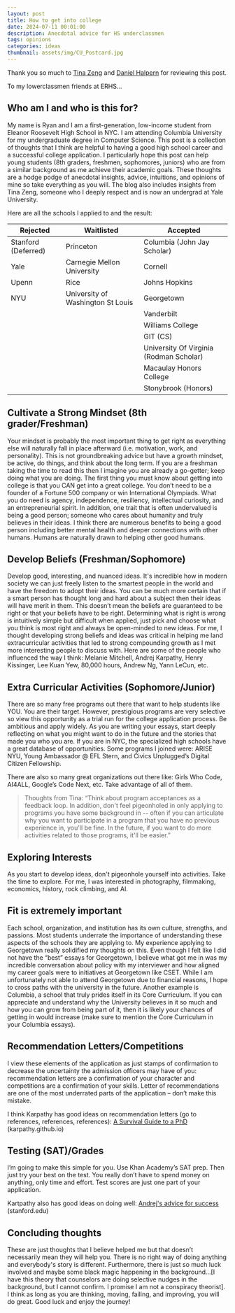 ```yaml
---
layout: post
title: How to get into college
date: 2024-07-11 00:01:00
description: Anecdotal advice for HS underclassmen
tags: opinions
categories: ideas
thumbnail: assets/img/CU_Postcard.jpg
---
```



Thank you so much to [Tina Zeng](https://www.linkedin.com/in/xinjie-tina-zeng/) and [Daniel Halpern](https://www.linkedin.com/in/daniel-halpern-424739264/) for reviewing this post.

To my lowerclassmen friends at ERHS…

## Who am I and who is this for?

My name is Ryan and I am a first-generation, low-income student from Eleanor Roosevelt High School in NYC. I am attending Columbia University for my undergraduate degree in Computer Science. This post is a collection of thoughts that I think are helpful to having a good high school career and a successful college application. I particularly hope this post can help young students (8th graders, freshmen, sophomores, juniors) who are from a similar background as me achieve their academic goals. These thoughts are a hodge podge of anecdotal insights, advice, intuitions, and opinions of mine so take everything as you will. The blog also includes insights from Tina Zeng, someone who I deeply respect and is now an undergrad at Yale University.

Here are all the schools I applied to and the result:

| Rejected   | Waitlisted                        | Accepted                              |
|------------|-----------------------------------|---------------------------------------|
| Stanford (Deferred) | Princeton                | Columbia (John Jay Scholar)           |
| Yale       | Carnegie Mellon University        | Cornell                               |
| Upenn      | Rice                              | Johns Hopkins                         |
| NYU        | University of Washington St Louis | Georgetown                            |
|            |                                   | Vanderbilt                            |
|            |                                   | Williams College                      |
|            |                                   | GIT (CS)                              |
|            |                                   | University Of Virginia (Rodman Scholar)|
|            |                                   | Macaulay Honors College               |
|            |                                   | Stonybrook (Honors)                   |


## Cultivate a Strong Mindset  (8th grader/Freshman)

Your mindset is probably the most important thing to get right as everything else will naturally fall in place afterward (i.e. motivation, work, and personality). This is not groundbreaking advice but have a growth mindset, be active, do things, and think about the long term. If you are a freshman taking the time to read this then I imagine you are already a go-getter; keep doing what you are doing.
The first thing you must know about getting into college is that you CAN get into a great college. You don’t need to be a founder of a Fortune 500 company or win International Olympiads. What you do need is agency, independence, resiliency, intellectual curiosity, and an entrepreneurial spirit. In addition, one trait that is often undervalued is being a good person; someone who cares about humanity and truly believes in their ideas. I think there are numerous benefits to being a good person including better mental health and deeper connections with other humans. Humans are naturally drawn to helping other good humans.

## Develop Beliefs (Freshman/Sophomore)

Develop good, interesting, and nuanced ideas. It's incredible how in modern society we can just freely listen to the smartest people in the world and have the freedom to adopt their ideas. You can be much more certain that if a smart person has thought long and hard about a subject then their ideas will have merit in them. This doesn’t mean the beliefs are guaranteed to be right or that your beliefs have to be right. Determining what is right is wrong is intuitively simple but difficult when applied, just pick and choose what you think is most right and always be open-minded to new ideas.
For me, I thought developing strong beliefs and ideas was critical in helping me land extracurricular activities that led to strong compounding growth as I met more interesting people to discuss with. Here are some of the people who influenced the way I think: Melanie Mitchell, Andrej Karpathy, Henry Kissinger, Lee Kuan Yew, 80,000 hours, Andrew Ng, Yann LeCun, etc.


## Extra Curricular Activities (Sophomore/Junior)

There are so many free programs out there that want to help students like YOU. You are their target. However, prestigious programs are very selective so view this opportunity as a trial run for the college application process. Be ambitious and apply widely. As you are writing your essays, start deeply reflecting on what you might want to do in the future and the stories that made you who you are. 
If you are in NYC, the specialized high schools have a great database of opportunities. 
Some programs I joined were: ARISE NYU, Young Ambassador @ EFL Stern, and Civics Unplugged’s Digital Citizen Fellowship.

There are also so many great organizations out there like: Girls Who Code, AI4ALL, Google’s Code Next, etc. Take advantage of all of them.


> Thoughts from Tina:
	“Think about program acceptances as a feedback loop. In addition, don't feel pigeonholed in only applying to programs you have some background in -- often if you can articulate why you want to participate in a program that you have no previous experience in, you'll be fine. In the future, if you want to do more activities related to those programs, it'll be easier.”


## Exploring Interests

As you start to develop ideas, don't pigeonhole yourself into activities. Take the time to explore. For me, I was interested in photography, filmmaking, economics, history, rock climbing, and AI.

## Fit is extremely important

Each school, organization, and institution has its own culture, strengths, and passions. Most students underrate the importance of understanding these aspects of the schools they are applying to. My experience applying to Georgetown really solidified my thoughts on this. Even though I felt like I did not have the “best” essays for Georgetown, I believe what got me in was my incredible conversation about policy with my interviewer and how aligned my career goals were to initiatives at Georgetown like CSET. While I am unfortunately not able to attend Georgetown due to financial reasons, I hope to cross paths with the university in the future. Another example is Columbia, a school that truly prides itself in its Core Curriculum. If you can appreciate and understand why the University believes in it so much and how you can grow from being part of it, then it is likely your chances of getting in would increase (make sure to mention the Core Curriculum in your Columbia essays). 

	
## Recommendation Letters/Competitions
I view these elements of the application as just stamps of confirmation to decrease the uncertainty the admission officers may have of you: recommendation letters are a confirmation of your character and competitions are a confirmation of your skills. Letter of recommendations are one of the most underrated parts of the application – don’t make this mistake.

I think Karpathy has good ideas on recommendation letters (go to references, references, references): [A Survival Guide to a PhD](https://karpathy.github.io/2016/09/07/phd/) (karpathy.github.io)

## Testing (SAT)/Grades
I’m going to make this simple for you. Use Khan Academy’s SAT prep. Then just try your best on the test. You really don’t have to spend money on anything, only time and effort. Test scores are just one part of your application.

Kartpathy also has good ideas on doing well: [Andrej's advice for success](https://cs.stanford.edu/people/karpathy/advice.html) (stanford.edu)

## Concluding thoughts
These are just thoughts that I believe helped me but that doesn’t necessarily mean they will help you. There is no right way of doing anything and everybody's story is different. Furthermore, there is just so much luck involved and maybe some black magic happening in the background…[I have this theory that counselors are doing selective nudges in the background, but I cannot confirm. I promise I am not a conspiracy theorist]. I think as long as you are thinking, moving, failing, and improving, you will do great. Good luck and enjoy the journey!
